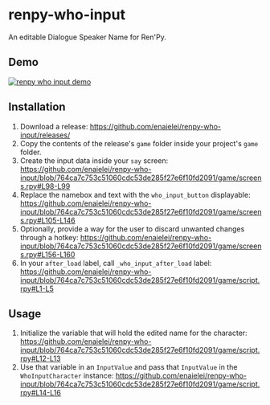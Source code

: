 # renpy-who-input
An editable Dialogue Speaker Name for Ren'Py.

## Demo
[![renpy who input demo](https://img.youtube.com/vi/6lnUsDlzEw8/0.jpg)](https://www.youtube.com/watch?v=6lnUsDlzEw8)

## Installation
1. Download a release: https://github.com/enaielei/renpy-who-input/releases/
2. Copy the contents of the release's `game` folder inside your project's `game` folder.
3. Create the input data inside your `say` screen: https://github.com/enaielei/renpy-who-input/blob/764ca7c753c51060cdc53de285f27e6f10fd2091/game/screens.rpy#L98-L99
4. Replace the namebox and text with the `who_input_button` displayable: https://github.com/enaielei/renpy-who-input/blob/764ca7c753c51060cdc53de285f27e6f10fd2091/game/screens.rpy#L105-L146
5. Optionally, provide a way for the user to discard unwanted changes through a hotkey: https://github.com/enaielei/renpy-who-input/blob/764ca7c753c51060cdc53de285f27e6f10fd2091/game/screens.rpy#L156-L160
6. In your `after_load` label, call `_who_input_after_load` label: https://github.com/enaielei/renpy-who-input/blob/764ca7c753c51060cdc53de285f27e6f10fd2091/game/script.rpy#L1-L5

## Usage
1. Initialize the variable that will hold the edited name for the character: https://github.com/enaielei/renpy-who-input/blob/764ca7c753c51060cdc53de285f27e6f10fd2091/game/script.rpy#L12-L13
2. Use that variable in an `InputValue` and pass that `InputValue` in the `WhoInputCharacter` instance: https://github.com/enaielei/renpy-who-input/blob/764ca7c753c51060cdc53de285f27e6f10fd2091/game/script.rpy#L14-L16
